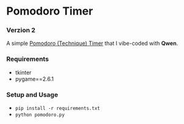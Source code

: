 # Pomodoro Timer
### Verzion 2
A simple [Pomodoro (Technique) Timer](https://en.wikipedia.org/wiki/Pomodoro_Technique) that I vibe-coded with **Qwen**.

### Requirements
- tkinter
- pygame==2.6.1

### Setup and Usage
- `pip install -r requirements.txt`
- `python pomodoro.py`
